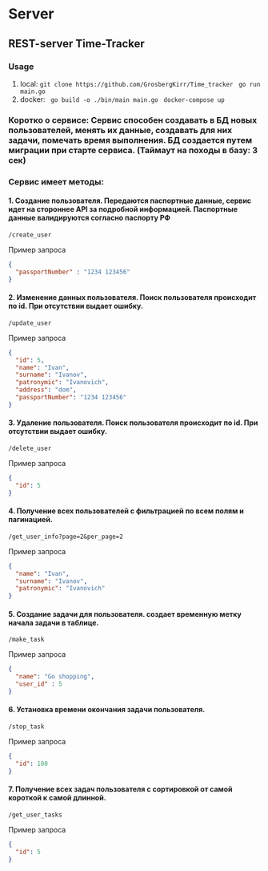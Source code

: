 # Server
## REST-server Time-Tracker

### Usage
1. local: ``` git clone https://github.com/GrosbergKirr/Time_tracker ``` ``` go run main.go```
2. docker: ``` go build -o ./bin/main main.go```    ``` docker-compose up```
### Коротко о сервисе: Сервис способен создавать в БД новых пользователей, менять их данные, создавать для них задачи, помечать время выполнения. БД создается путем миграции при старте сервиса. (Таймаут на походы в базу: 3 сек)
### Сервис имеет методы:

#### 1. Создание пользователя. Передаются паспортные данные, сервис идет на стороннее API за подробной информацией. Паспортные данные валидируются согласно паспорту РФ

```
/create_user
```
Пример запроса
```json
{
  "passportNumber" : "1234 123456"
}

```
#### 2. Изменение данных пользователя. Поиск пользователя происходит по id. При отсутствии выдает ошибку.

```
/update_user
```
Пример запроса

```json
{
  "id": 5,
  "name": "Ivan",
  "surname": "Ivanov",
  "patronymic": "Ivanovich",
  "address": "dom",
  "passportNumber": "1234 123456"
}
```

#### 3. Удаление пользователя. Поиск пользователя происходит по id. При отсутствии выдает ошибку.

```
/delete_user
```
Пример запроса

```json
{
  "id": 5
}
```
#### 4. Получение всех пользователей с фильтрацией по всем полям и пагинацией.

```
/get_user_info?page=2&per_page=2
```
Пример запроса

```json
{
  "name": "Ivan",
  "surname": "Ivanov",
  "patronymic": "Ivanovich"
}
```

#### 5. Создание задачи для пользователя. создает временную метку начала задачи в таблице.
```
/make_task
```
Пример запроса

```json
{
  "name": "Go shopping",
  "user_id" : 5
}
```

#### 6. Установка времени окончания задачи пользователя.
```
/stop_task
```
Пример запроса

```json
{
  "id": 100
}
```
#### 7. Получение всех задач пользователя с сортировкой от самой короткой к самой длинной.
```
/get_user_tasks
```
Пример запроса

```json
{
  "id": 5
}
```
